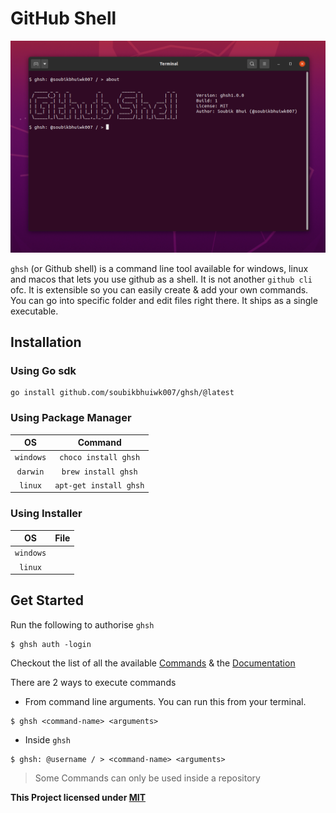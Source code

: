 # GitHub Shell

<img alt="about" src="docs/images/about.png">

`ghsh` (or Github shell) is a command line tool available for windows, linux and macos that lets you use github as a shell. It is not another `github cli` ofc. It is extensible so you can easily create & add your own commands. You can go into specific folder and edit files right there. It ships as a single executable.

## Installation

### Using Go sdk

```shell
go install github.com/soubikbhuiwk007/ghsh/@latest
```

### Using Package Manager

|OS|Command|
|:-:|:----:|
|`windows`|`choco install ghsh`||
|`darwin`|`brew install ghsh`||
|`linux`|`apt-get install ghsh`||

### Using Installer
|OS|File|
|:-:|:--:|
|`windows`||
|`linux`||

## Get Started
Run the following to authorise `ghsh`
```shell
$ ghsh auth -login
```

Checkout the list of all the available [Commands](docs/COMMANDS.md) & the [Documentation](docs/README.md)

There are 2 ways to execute commands

* From command line arguments. You can run this from your terminal.

```shell
$ ghsh <command-name> <arguments>
```

* Inside `ghsh`

```
$ ghsh: @username / > <command-name> <arguments>
```

> Some Commands can only be used inside a repository

**This Project licensed under [MIT](./LICENSE)**
